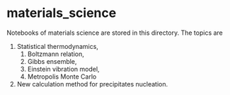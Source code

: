 # materials_science
Notebooks of materials science are stored in this directory.
The topics are
1. Statistical thermodynamics,
    1. Boltzmann relation, 
    1. Gibbs ensemble, 
    1. Einstein vibration model, 
    1. Metropolis Monte Carlo
1. New calculation method for precipitates nucleation.
